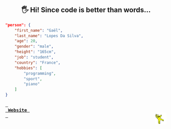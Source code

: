 <!--- last build: 2023-08-16 15:04:53.502398--->
<h2 align="center">🖐️ Hi! Since code is better than words...</h2>

~~~json
"person": {
    "first_name": "Gaël",
    "last_name": "Lopes Da Silva",
    "age": 20,
    "gender": "male",
    "height": "165cm",
    "job": "student",
    "country": "France",
    "hobbies": [
        "programming",
        "sport",
        "piano"
    ]
}
~~~

**[<kbd> <br> Website <br> </kbd>][Website]**
<img align="right" style="width:37px;" title="This is the yellow dancing man. Don't question him." alt="Too bad. He gone..." src="./img/yellow_man.gif">

[Website]: https://gael-lopes-da-silva.github.io/MyPortfolio/
